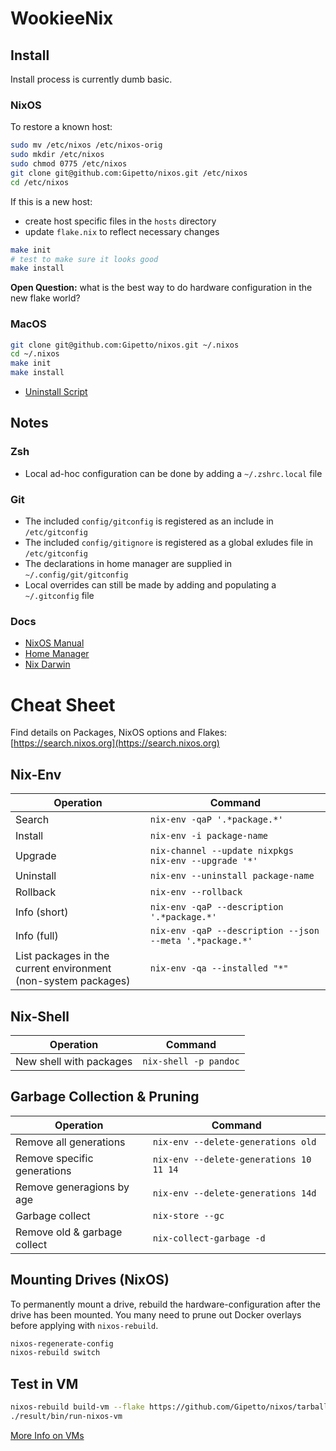 # WookieeNix

## Install

Install process is currently dumb basic.

### NixOS

To restore a known host:

```sh
sudo mv /etc/nixos /etc/nixos-orig
sudo mkdir /etc/nixos
sudo chmod 0775 /etc/nixos
git clone git@github.com:Gipetto/nixos.git /etc/nixos
cd /etc/nixos
```

If this is a new host:
- create host specific files in the `hosts` directory
- update `flake.nix` to reflect necessary changes

```sh
make init
# test to make sure it looks good
make install
```

**Open Question:** what is the best way to do hardware configuration in the 
new flake world?

### MacOS

```sh
git clone git@github.com:Gipetto/nixos.git ~/.nixos
cd ~/.nixos
make init
make install
```

- [Uninstall Script](https://github.com/jacix/nixbits/blob/32f15fbb9927566a3052f7a7e0642508363399d6/nix-uninstall.sh)

## Notes

### Zsh

- Local ad-hoc configuration can be done by adding a `~/.zshrc.local` file

### Git

- The included `config/gitconfig` is registered as an include in `/etc/gitconfig`
- The included `config/gitignore` is registered as a global exludes file in `/etc/gitconfig`
- The declarations in home manager are supplied in `~/.config/git/gitconfig`
- Local overrides can still be made by adding and populating a `~/.gitconfig` file

### Docs

- [NixOS Manual](https://nixos.org/manual/nixos/stable/)
- [Home Manager](https://nix-community.github.io/home-manager/index.html#ch-nix-flakes)
- [Nix Darwin](http://daiderd.com/nix-darwin/)

# Cheat Sheet

Find details on Packages, NixOS options and Flakes: 
[https://search.nixos.org](https://search.nixos.org)

## Nix-Env

| Operation | Command |
| --------- | ------- |
| Search | `nix-env -qaP '.*package.*'` |
| Install | `nix-env -i package-name` |
| Upgrade | `nix-channel --update nixpkgs`<br>`nix-env --upgrade '*'` |
| Uninstall | `nix-env --uninstall package-name` |
| Rollback | `nix-env --rollback` |
| Info (short) | `nix-env -qaP --description '.*package.*'` |
| Info (full) | `nix-env -qaP --description --json --meta '.*package.*'` |
| List packages in the current environment<br>(non-system packages) | `nix-env -qa --installed "*"` |

## Nix-Shell

| Operation | Command |
| --------- | ------- |
| New shell with packages | `nix-shell -p pandoc` |

## Garbage Collection & Pruning

| Operation | Command |
| --------- | ------- |
| Remove all generations | `nix-env --delete-generations old` |
| Remove specific generations | `nix-env --delete-generations 10 11 14` |
| Remove generagions by age | `nix-env --delete-generations 14d` |
| Garbage collect | `nix-store --gc` |
| Remove old & garbage collect | `nix-collect-garbage -d` |

## Mounting Drives (NixOS)

To permanently mount a drive, rebuild the hardware-configuration after the drive has been mounted. You many need to prune out Docker overlays before applying with `nixos-rebuild`.

``` sh
nixos-regenerate-config
nixos-rebuild switch
```

## Test in VM

```sh
nixos-rebuild build-vm --flake https://github.com/Gipetto/nixos/tarball/master
./result/bin/run-nixos-vm
```

[More Info on VMs](https://nixos.org/manual/nixos/stable/)

